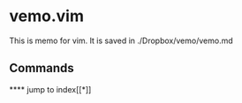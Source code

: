# vemo.vim      
This is memo for vim. It is saved in ./Dropbox/vemo/vemo.md

## Commands        
<C-j>**** jump to index[[*]]
